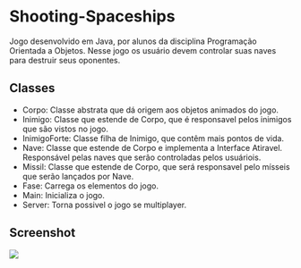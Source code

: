# Shooting-Spaceships

Jogo desenvolvido em Java, por alunos da disciplina Programação Orientada a Objetos. Nesse jogo os usuário devem controlar suas naves para destruir seus oponentes.

## Classes
 - Corpo: Classe abstrata que dá origem aos objetos animados do jogo.
 - Inimigo: Classe que estende de Corpo, que é responsavel pelos inimigos que são vistos no jogo.
 - InimigoForte: Classe filha de Inimigo, que contêm mais pontos de vida.
 - Nave: Classe que estende de Corpo e implementa a Interface Atiravel. Responsável pelas naves que serão controladas pelos usuáriois.
 - Missil: Classe que estende de Corpo, que será responsavel pelo mísseis que serão lançados por Nave.
 - Fase: Carrega os elementos do jogo.
 - Main: Inicializa o jogo.
 - Server: Torna possivel o jogo se multiplayer.

## Screenshot
![](https://github.com/dnielveras/Shooting-Spaceships/blob/master/screenshots/gif_jogo.gif)

